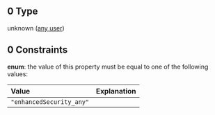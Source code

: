 ## 0 Type

unknown ([any user](policies-definitions-roles-array-items-anyof-any-user.md))

## 0 Constraints

**enum**: the value of this property must be equal to one of the following values:

| Value                    | Explanation |
| :----------------------- | ----------- |
| `"enhancedSecurity_any"` |             |
